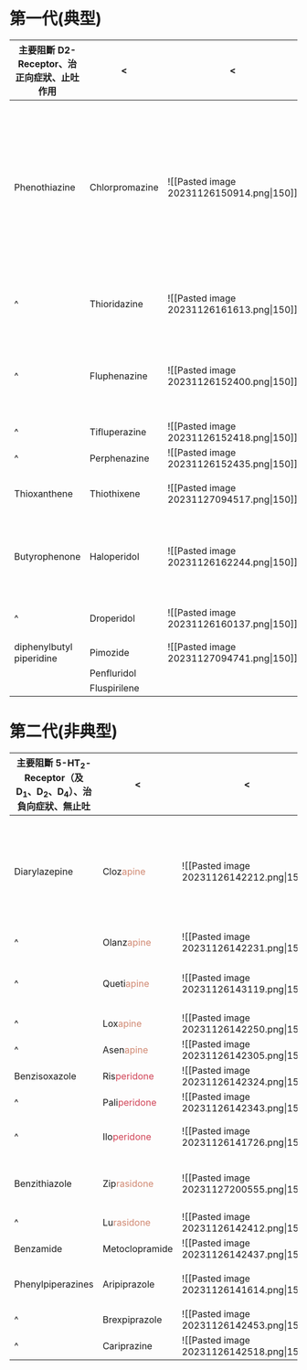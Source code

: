 # 第一代(典型)

| 主要阻斷 D2-Receptor、治正向症狀、止吐作用 | <              | <                                         | <                      | <                                                                                                                                                                                    | <                                                           |
| ------------------------------------------ | -------------- | ----------------------------------------- | ---------------------- | ------------------------------------------------------------------------------------------------------------------------------------------------------------------------------------ | ----------------------------------------------------------- |
| Phenothiazine                              | Chlorpromazine | ![[Pasted image 20231126150914.png\|150]] | Aliphatic Derivatives  | N-dealkylation (CYP2D6)<br>Sulfoxidation 形成 sulfoxide & sulfone (CYP2D6)<br>Hydroxylations (CYP2D6 + CYP1A2)<br>Glucuronidation<br>7-hydroxylated 活性代謝物<br>sulfoxide 不具活性 | 射精異常<br>最易發生鎮靜、抗膽鹼、姿態性低血壓              |
| ^                                          | Thioridazine   | ![[Pasted image 20231126161613.png\|150]] | Piperidine Derivatives | ^                                                                                                                                                                                    | 最易發生鎮靜、抗膽鹼、姿態性低血壓                          |
| ^                                          | Fluphenazine   | ![[Pasted image 20231126152400.png\|150]] | Piperazine Derivatives | ^                                                                                                                                                                                    | 透過長脂肪鏈延長持續時間<br>錐體外症狀(EPS)最強<br>勃起異常 |
| ^                                          | Tifluperazine  | ![[Pasted image 20231126152418.png\|150]] | ^                      | ^                                                                                                                                                                                    |                                                             |
| ^                                          | Perphenazine   | ![[Pasted image 20231126152435.png\|150]] | ^                      | ^                                                                                                                                                                                    |                                                             |
| Thioxanthene                               | Thiothixene    |      ![[Pasted image 20231127094517.png\|150]]                                     | olefinic double bond   | 不形成 hydroxylated 衍生物                                                                                                                                                           | cis form 活性較大                                           |
| Butyrophenone                              | Haloperidol    | ![[Pasted image 20231126162244.png\|150]] | C3                     | 通常被 CYP2D6<br>高劑量由 CYP3A4 主導<br>吸菸會誘導 Haloperidol (CYP1A2)                                                                                                             | 誘發遲發性運動困難<br>錐體外症狀(EPS)最強                   |
| ^                                          | Droperidol     | ![[Pasted image 20231126160137.png\|150]] | C3                     |                                                                                                                                                                                      | 短效型<br>麻醉前 + [[Fentanyl]]                             |
| diphenylbutyl piperidine                   | Pimozide       |   ![[Pasted image 20231127094741.png\|150]]                                        |                        |                                                                                                                                                                                      |                                                             |
|                                            | Penfluridol    |                                           |                        |                                                                                                                                                                                      |                                                             |
|                                            | Fluspirilene   |                                           |                        |                                                                                                                                                                                      |                                                             |

# 第二代(非典型)

| 主要阻斷 5-HT<sub>2</sub>-Receptor（及 D<sub>1</sub>、D<sub>2</sub>、D<sub>4</sub>）、治負向症狀、無止吐 | <                                               | <                                         | <                                                                                  | <                                                            |
| -------------------------------------------------------------------------------------------------------- | ----------------------------------------------- | ----------------------------------------- | ---------------------------------------------------------------------------------- | ------------------------------------------------------------ |
| Diarylazepine                                                                                            | Cloz<span style="color:#d08770">apine</span>                                       | ![[Pasted image 20231126142212.png\|150]] | 被 CYP2D6 代謝<br>有活性代謝物 N-Desmethylclozapine                                | 誘發顆粒性白血球缺乏症<br>最易發生鎮靜、抗膽鹼、姿態性低血壓 |
| ^                                                                                                        | Olanz<span style="color:#d08770">apine</span>                                      | ![[Pasted image 20231126142231.png\|150]] | Thienobenzodiazepine                                                               | Clozapine 相似物                                             |
| ^                                                                                                        | Queti<span style="color:#d08770">apine</span>                                      | ![[Pasted image 20231126143119.png\|150]] | 被 CYP3A4 代謝成多種代謝物包含活性代謝物 7- Hydroxyquetiapine<br>Dibenzothiazepine |                                                              |
| ^                                                                                                        | Lox<span style="color:#d08770">apine</span>                                        | ![[Pasted image 20231126142250.png\|150]] | Dibenzoxazepine                                                                    |                                                              |
| ^                                                                                                        | Asen<span style="color:#d08770">apine</span>                                       | ![[Pasted image 20231126142305.png\|150]] | Dibenzo-oxepinopyrrole                                                             |                                                              |
| Benzisoxazole                                                                                            | Ris<span style="color:#d04255">peridone</span>  | ![[Pasted image 20231126142324.png\|150]] | CYP2D6 hydroxylation $\rightarrow$ Paliperidone                                    |                                                              |
| ^                                                                                                        | Pali<span style="color:#d04255">peridone</span> | ![[Pasted image 20231126142343.png\|150]] |                                                                                    |                                                              |
| ^                                                                                                        | Ilo<span style="color:#d04255">peridone</span>  | ![[Pasted image 20231126141726.png\|150]] | CYP3A4 O-demethylation $\rightarrow$ 活性代謝物                                    |                                                              |
| Benzithiazole                                                                                            | Zip<span style="color:#d08770">rasidone</span>  | ![[Pasted image 20231127200555.png\|150]] | aldehyde oxidase $\rightarrow$ N-S 斷鏈<br>CYP3A4 N-dealkylation                                             | 最不易發生體重增加                                           |
| ^                                                                                                        | Lu<span style="color:#d08770">rasidone</span>   | ![[Pasted image 20231126142412.png\|150]] |                                                                                    |                                                              |
| Benzamide                                                                                                | Metoclopramide                                  | ![[Pasted image 20231126142437.png\|150]] |                                                                                    |                                                              |
| Phenylpiperazines                                                                                        | Aripiprazole                                    | ![[Pasted image 20231126141614.png\|150]] |                                                                                    | 透過長脂肪鏈延長持續時間                                     |
| ^                                                                                                        | Brexpiprazole                                   | ![[Pasted image 20231126142453.png\|150]] |                                                                                    |                                                              |
| ^                                                                                                        | Cariprazine                                     | ![[Pasted image 20231126142518.png\|150]] |                                                                                    |                                                              |
